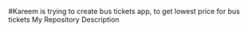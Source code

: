 #Kareem is trying to create bus tickets app, to get lowest price for bus tickets
My Repository Description
